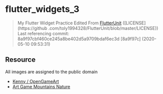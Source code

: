 # flutter_widgets_3

> My Flutter Widget Practice
> Edited From [FlutterUnit](https://github.com/toly1994328/FlutterUnit) ([LICENSE](https://github
.com/toly1994328/FlutterUnit/blob/master/LICENSE))
> Last referencing commit: 8a9f97cbf460ce245a8be402d5a9709bdaf6ec3d [8a9f97c] (2020-05-10 09:53:31)

## Resource

All images are assigned to the public domain

- [Kenny / OpenGameArt](https://opengameart.org/users/kenney?page=1)
- [Art Game Mountains Nature](https://www.pexels.com/photo/art-game-mountains-nature-92118/)
